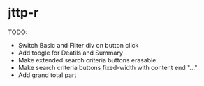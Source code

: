 # jttp-r

TODO:
- Switch Basic and Filter div on button click
- Add toogle for Deatils and Summary
- Make extended search criteria buttons erasable
- Make search criteria buttons fixed-width with content end "..."
- Add grand total part